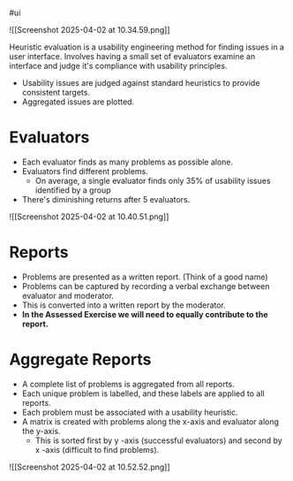 #ui 

![[Screenshot 2025-04-02 at 10.34.59.png]]

Heuristic evaluation is a usability engineering method for finding issues in a user interface. Involves having a small set of evaluators examine an interface and judge it's compliance with usability principles.

- Usability issues are judged against standard heuristics to provide consistent targets.
- Aggregated issues are plotted.

# Evaluators

- Each evaluator finds as many problems as possible alone.
- Evaluators find different problems.
	- On average, a single evaluator finds only 35% of usability issues identified by a group
- There's diminishing returns after 5 evaluators.

![[Screenshot 2025-04-02 at 10.40.51.png]]

# Reports

- Problems are presented as a written report. (Think of a good name)
- Problems can be captured by recording a verbal exchange between evaluator and moderator.
- This is converted into a written report by the moderator.
- **In the Assessed Exercise we will need to equally contribute to the report.**

# Aggregate Reports

- A complete list of problems is aggregated from all reports. 
- Each unique problem is labelled, and these labels are applied to all reports. 
- Each problem must be associated with a usability heuristic. 
- A matrix is created with problems along the x-axis and evaluator along the y-axis.
	- This is sorted first by y -axis (successful evaluators) and second by x -axis (difficult to find problems).

![[Screenshot 2025-04-02 at 10.52.52.png]]